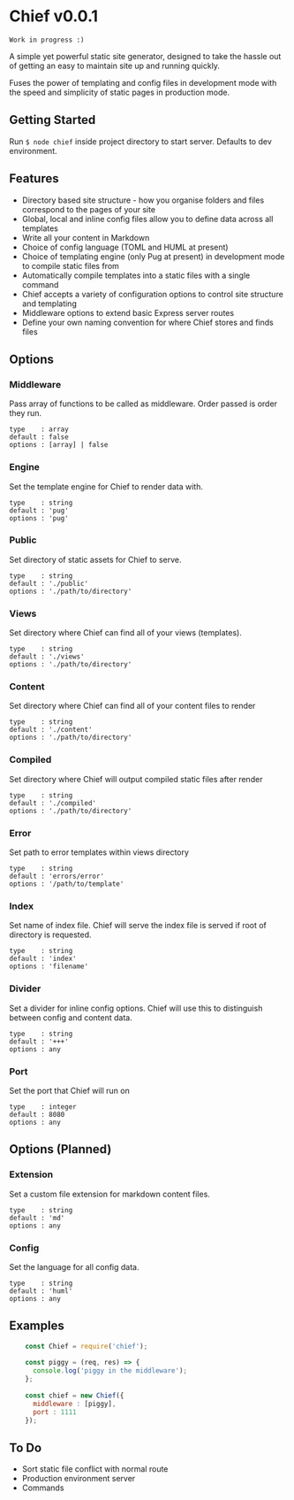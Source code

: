 # Chief v0.0.1

`Work in progress :)`

A simple yet powerful static site generator, designed to take the hassle out of getting an easy to maintain site up and running quickly. 

Fuses the power of templating and config files in development mode with the speed and simplicity of static pages in production mode.

## Getting Started
Run `$ node chief` inside project directory to start server. Defaults to dev environment.


## Features
- Directory based site structure - how you organise folders and files correspond to the pages of your site
- Global, local and inline config files allow you to define data across all templates
- Write all your content in Markdown
- Choice of config language (TOML and HUML at present)
- Choice of templating engine (only Pug at present) in development mode to compile static files from
- Automatically compile templates into a static files with a single command
- Chief accepts a variety of configuration options to control site structure and templating
- Middleware options to extend basic Express server routes
- Define your own naming convention for where Chief stores and finds files


## Options

### Middleware
Pass array of functions to be called as middleware. Order passed is order they run.

```
type 	: array
default : false
options : [array] | false
```

### Engine
Set the template engine for Chief to render data with.

```
type 	: string
default : 'pug'
options : 'pug'
```

### Public
Set directory of static assets for Chief to serve.

```
type 	: string
default : './public'
options : './path/to/directory'
```

### Views
Set directory where Chief can find all of your views (templates).

```
type 	: string
default : './views'
options : './path/to/directory'
```

### Content
Set directory where Chief can find all of your content files to render

```
type 	: string
default : './content'
options : './path/to/directory'
```

### Compiled
Set directory where Chief will output compiled static files after render

```
type 	: string
default : './compiled'
options : './path/to/directory'
```

### Error
Set path to error templates within views directory

```
type 	: string
default : 'errors/error'
options : '/path/to/template'
```

### Index
Set name of index file. Chief will serve the index file is served if root of directory is requested.

```
type 	: string
default : 'index'
options : 'filename'
```

### Divider
Set a divider for inline config options. Chief will use this to distinguish between config and content data.

```
type 	: string
default : '+++'
options : any
```

### Port
Set the port that Chief will run on

```
type 	: integer
default : 8080
options : any
```

## Options (Planned)

### Extension
Set a custom file extension for markdown content files.

```
type 	: string
default : 'md'
options : any
```

### Config
Set the language for all config data.

```
type 	: string
default : 'huml'
options : any
```


## Examples
```javascript
    const Chief = require('chief');
    
    const piggy = (req, res) => {
      console.log('piggy in the middleware');
    };
    
    const chief = new Chief({
      middleware : [piggy],
      port : 1111
    });
```


## To Do

- Sort static file conflict with normal route
- Production environment server
- Commands


